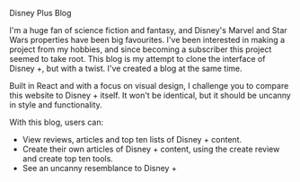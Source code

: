 Disney Plus Blog

I'm a huge fan of science fiction and fantasy, and Disney's Marvel and Star Wars properties have been big favourites. I've been interested in making a project from my hobbies, and since becoming a subscriber this project seemed to take root. This blog is my attempt to clone the interface of Disney +, but with a twist. I've created a blog at the same time.

Built in React and with a focus on visual design, I challenge you to compare this website to Disney + itself. It won't be identical, but it should be uncanny in style and functionality.

With this blog, users can:
- View reviews, articles and top ten lists of Disney + content.
- Create their own articles of Disney + content, using the create review and create top ten tools.
- See an uncanny resemblance to Disney +
